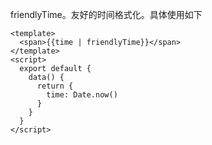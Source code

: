 friendlyTime。友好的时间格式化。具体使用如下
```vue
<template>
  <span>{{time | friendlyTime}}</span>
</template>
<script>
  export default {
    data() {
      return {
        time: Date.now()
      }
    }
  }
</script>
```
